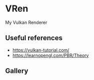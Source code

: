 # VRen

My Vulkan Renderer

## Useful references
- https://vulkan-tutorial.com/
- https://learnopengl.com/PBR/Theory

## Gallery 
